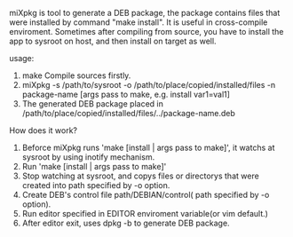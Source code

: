 miXpkg is tool to generate a DEB package, the package contains files that were installed by command "make install".
It is useful in cross-compile enviroment. Sometimes after compiling from source, you have to install the app to sysroot on host,
and then install on target as well.

usage:
1. make
Compile sources firstly.
2. miXpkg -s /path/to/sysroot -o /path/to/place/copied/installed/files -n package-name [args pass to make, e.g. install var1=val1]
3. The generated DEB package placed in /path/to/place/copied/installed/files/../package-name.deb



How does it work?
1. Beforce miXpkg runs 'make [install | args pass to make]', it watchs at sysroot by using inotify mechanism.
2. Run 'make [install | args pass to make]'
3. Stop watching at sysroot, and copys files or directorys that were created into path specified by -o option.
4. Create DEB's control file path/DEBIAN/control( path specified by -o option).
5. Run editor specified in EDITOR enviroment variable(or vim default.)
6. After editor exit, uses dpkg -b to generate DEB package.
